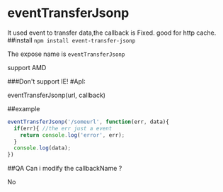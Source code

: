 # eventTransferJsonp
It used event to transfer data,the callback is Fixed. good for http cache.
##install
`npm install event-transfer-jsonp`

The expose name is `eventTransferJsonp`

support AMD

###Don't support IE!
#ApI: 

eventTransferJsonp(url, callback)

##example
```js
eventTransferJsonp('/someurl', function(err, data){
  if(err){ //the err just a event
    return console.log('error', err);
  }
  console.log(data);
})
```
##QA
Can i modify the callbackName ?

No
